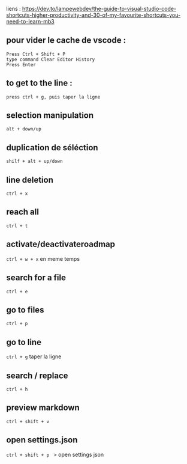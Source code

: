 liens : https://dev.to/lampewebdev/the-guide-to-visual-studio-code-shortcuts-higher-productivity-and-30-of-my-favourite-shortcuts-you-need-to-learn-mb3

## pour vider le cache de vscode : 
```
Press Ctrl + Shift + P
type command Clear Editor History
Press Enter
```

## to get to the line : 
```press ctrl + g, puis taper la ligne```


## selection manipulation
```alt + down/up```
## duplication de séléction
```shilf + alt + up/down```
## line deletion
```ctrl + x```
## reach all 
```ctrl + t```
## activate/deactivateroadmap
```ctrl + w + x``` en meme temps
## search for a file
```ctrl + e``` 
## go to files
```ctrl + p```
## go to line
```ctrl + g``` taper la ligne
## search / replace
```ctrl + h``` 
## preview markdown
```ctrl + shift + v ``` 
## open settings.json
```ctrl + shift + p ``` > open settings json
